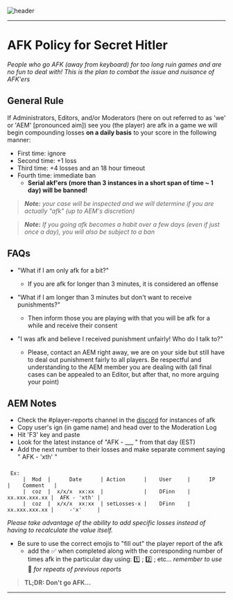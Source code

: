 ![header](https://cdn.discordapp.com/attachments/335071937350860801/357617077881667584/hello1234.jpeg)  

***

# AFK Policy for Secret Hitler

*People who go AFK (away from keyboard) for too long ruin games and are no fun to deal with! This is the plan to combat the issue and nuisance of AFK'ers* 

## General Rule

If Administrators, Editors, and/or Moderators (here on out referred to as 'we' or 'AEM' [pronounced aim]) see you (the player) are afk in a game we will begin compounding losses **on a daily basis** to your score in the following manner:

- First time: ignore
- Second time: +1 loss
- Third time: +4 losses and an 18 hour timeout
- Fourth time: immediate ban
  -  **Serial akf'ers  (more than 3 instances in a short span of time ~ 1 day) will be banned!**

> ***Note:*** *your case will be inspected and we will determine if you are actually "afk" (up to AEM's discretion)*

> ***Note:*** *If you going afk becomes a habit over a few days (even if just once a day), you will also be subject to a ban*
## FAQs

- "What if I am only afk for a bit?"
  -  If you are afk for longer than 3 minutes, it is considered an offense

- "What if I am longer than 3 minutes but don't want to receive punishments?"
  -  Then inform those you are playing with that you will be afk for a while and receive their consent

- "I was afk and believe I received punishment unfairly! Who do I talk to?"
  -  Please, contact an AEM right away, we are on your side but still have to deal out punishment fairly to all players.  Be respectful and understanding to the AEM member you are dealing with (all final cases can be appealed to an Editor, but after that, no more arguing your point)

## AEM Notes

- Check the #player-reports channel in the [discord](discord.gg/secrethitlerio) for instances of afk
- Copy user's ign (in game name) and head over to the Moderation Log
- Hit 'F3' key and paste
- Look for the latest instance of "AFK - ___ " from that day (EST)
- Add the next number to their losses and make separate comment saying " AFK - 'xth' "
###
     Ex:
         |  Mod  |      Date      | Action      |    User     |      IP       |    Comment   |
         |  coz  |  x/x/x  xx:xx  |             |    DFinn    | xx.xxx.xxx.xx |  AFK - 'xth' |
         |  coz  |  x/x/x  xx:xx  | setLosses-x |    DFinn    | xx.xxx.xxx.xx |     -'x'     |


*Please take advantage of the ability to add specific losses instead of having to recalculate the value itself.*
- Be sure to use the correct emojis to "fill out" the player report of the afk
  -  add the ✅ when completed along with the corresponding number of times afk in the particular day using: :one: ; :two: ; etc... *remember to use* 🔁 *for repeats of previous reports*

> **TL;DR: Don't go AFK...**  

***